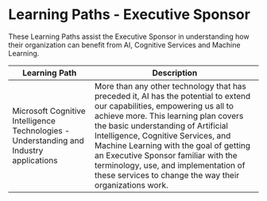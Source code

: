 # Learning Paths - Executive Sponsor

These Learning Paths assist the Executive Sponsor in understanding how their organization can benefit from AI, Cognitive Services and Machine Learning.

| Learning Path | Description
| --- |  ---
| Microsoft Cognitive Intelligence Technologies - Understanding and Industry applications | More than any other technology that has preceded it, AI has the potential to extend our capabilities, empowering us all to achieve more. This learning plan covers the basic understanding of Artificial Intelligence, Cognitive Services, and Machine Learning with the goal of getting an Executive Sponsor familiar with the terminology, use, and implementation of these services to change the way their organizations work.

